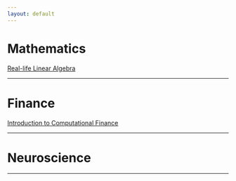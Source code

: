 ```yaml
---
layout: default
---
```



# [](#header-1)Mathematics
[Real-life Linear Algebra](another-page)
* * *

# [](#header-1)Finance
[Introduction to Computational Finance](computational-finance/index)

* * *
# [](#header-1)Neuroscience

* * *

